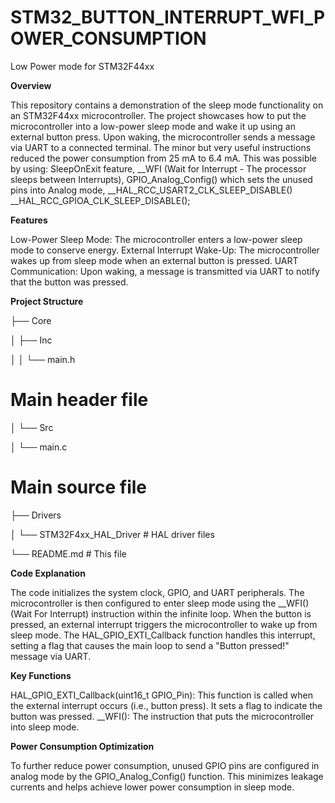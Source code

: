 # STM32_BUTTON_INTERRUPT_WFI_POWER_CONSUMPTION
 Low Power mode for STM32F44xx

**Overview**

This repository contains a demonstration of the sleep mode functionality on an STM32F44xx microcontroller. The project showcases how to put the microcontroller into a low-power sleep mode and wake it up using an external button press. Upon waking, the microcontroller sends a message via UART to a connected terminal. The minor but very useful instructions reduced the power consumption from 25 mA to 6.4 mA. This was possible by using: 
SleepOnExit feature, 
__WFI (Wait for Interrupt - The processor sleeps between Interrupts), 
  GPIO_Analog_Config() which sets the unused pins into Analog mode, 
 __HAL_RCC_USART2_CLK_SLEEP_DISABLE()  __HAL_RCC_GPIOA_CLK_SLEEP_DISABLE();

**Features**

Low-Power Sleep Mode: The microcontroller enters a low-power sleep mode to conserve energy.
External Interrupt Wake-Up: The microcontroller wakes up from sleep mode when an external button is pressed.
UART Communication: Upon waking, a message is transmitted via UART to notify that the button was pressed.

**Project Structure**

├── Core

│   ├── Inc

│   │   └── main.h  
# Main header file
│   └── Src

│       └── main.c   
# Main source file
├── Drivers

│   └── STM32F4xx_HAL_Driver   # HAL driver files

└── README.md                  # This file

**Code Explanation**

 The code initializes the system clock, GPIO, and UART peripherals. The microcontroller is then configured to enter sleep mode using the __WFI() (Wait For Interrupt) instruction within the infinite loop.
 When the button is pressed, an external interrupt triggers the microcontroller to wake up from sleep mode. The HAL_GPIO_EXTI_Callback function handles this interrupt, setting a flag that causes the main loop to send a "Button pressed!" message via UART.

**Key Functions**

 HAL_GPIO_EXTI_Callback(uint16_t GPIO_Pin): This function is called when the external interrupt occurs (i.e., button press). It sets a flag to indicate the button was pressed.
 __WFI(): The instruction that puts the microcontroller into sleep mode.
 
**Power Consumption Optimization**

To further reduce power consumption, unused GPIO pins are configured in analog mode by the GPIO_Analog_Config() function. This minimizes leakage currents and helps achieve lower power consumption in sleep mode.

